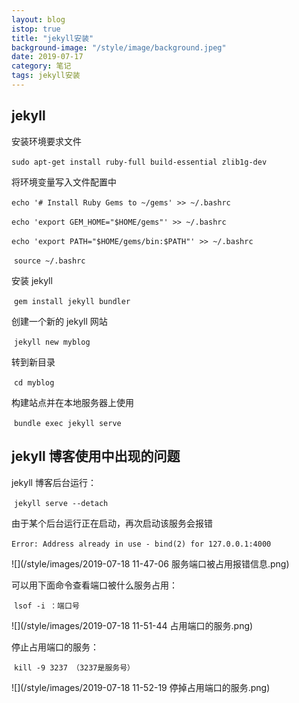 ```yaml
---
layout: blog
istop: true
title: "jekyll安装"
background-image: "/style/image/background.jpeg"
date: 2019-07-17
category: 笔记
tags: jekyll安装
---
```


## jekyll

安装环境要求文件

​ `sudo apt-get install ruby-full build-essential zlib1g-dev`

将环境变量写入文件配置中

​ `echo '# Install Ruby Gems to ~/gems' >> ~/.bashrc`

​ `echo 'export GEM_HOME="$HOME/gems"' >> ~/.bashrc`

​ `echo 'export PATH="$HOME/gems/bin:$PATH"' >> ~/.bashrc`

​ `source ~/.bashrc`

安装 jekyll

​ `gem install jekyll bundler`

创建一个新的 jekyll 网站

​ `jekyll new myblog`

转到新目录

​ `cd myblog`

构建站点并在本地服务器上使用

​ `bundle exec jekyll serve`

## jekyll 博客使用中出现的问题

jekyll 博客后台运行：

​ `jekyll serve --detach`

由于某个后台运行正在启动，再次启动该服务会报错

​ `Error: Address already in use - bind(2) for 127.0.0.1:4000`

![](/style/images/2019-07-18 11-47-06 服务端口被占用报错信息.png)

可以用下面命令查看端口被什么服务占用：

​ `lsof -i ：端口号`

![](/style/images/2019-07-18 11-51-44 占用端口的服务.png)

停止占用端口的服务：

​ `kill -9 3237 （3237是服务号）`

![](/style/images/2019-07-18 11-52-19 停掉占用端口的服务.png)
